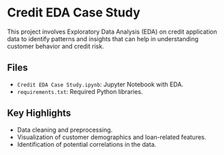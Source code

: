 # Credit EDA Case Study

This project involves Exploratory Data Analysis (EDA) on credit application data to identify patterns and insights that can help in understanding customer behavior and credit risk.

## Files
- `Credit EDA Case Study.ipynb`: Jupyter Notebook with EDA.
- `requirements.txt`: Required Python libraries.

## Key Highlights
- Data cleaning and preprocessing.
- Visualization of customer demographics and loan-related features.
- Identification of potential correlations in the data.

